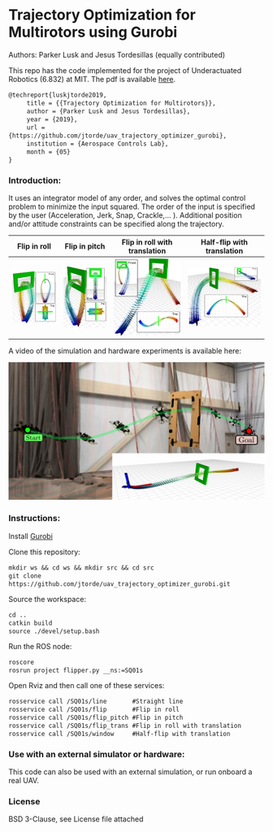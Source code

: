 # Trajectory Optimization for Multirotors using Gurobi #

Authors: Parker Lusk and Jesus Tordesillas (equally contributed)

This repo has the code implemented for the project of Underactuated Robotics (6.832) at MIT. 
The pdf is available [here](https://github.com/jtorde/uav_trajectory_optimizer_gurobi/blob/master/Trajectory_Optimization_for_Multirotors.pdf). 

```
@techreport{luskjtorde2019,
     title = {{Trajectory Optimization for Multirotors}},
     author = {Parker Lusk and Jesus Tordesillas},
     year = {2019},
     url = {https://github.com/jtorde/uav_trajectory_optimizer_gurobi},
     institution = {Aerospace Controls Lab},
     month = {05}
}
```

### Introduction:
It uses an integrator model of any order, and solves the optimal control problem to minimize the input squared. The order of the input is specified by the user (Acceleration, Jerk, Snap, Crackle,... ). Additional position and/or attitude constraints can be specified along the trajectory. 


Flip in roll               |  Flip in pitch            |  Flip in roll with translation | Half-flip with translation
:-------------------------:|:-------------------------:|:-------------------------:|:-------------------------:
![](./imgs/flip.png)       |  ![](./imgs/flip_pitch.png)  |  ![](./imgs/flip_trans.png) |  ![](./imgs/window.png) 


A video of the simulation and hardware experiments is available here:

[![Trajectory Optimization for Multirotors](./imgs/frozen.png)](https://www.youtube.com/watch?v=WnfzMO0pXsc "Trajectory Optimization for Multirotors") 


### Instructions:
Install [Gurobi](http://www.gurobi.com/)  

Clone this repository:
```
mkdir ws && cd ws && mkdir src && cd src
git clone https://github.com/jtorde/uav_trajectory_optimizer_gurobi.git
```

Source the workspace:
```
cd ..
catkin build
source ./devel/setup.bash
```


Run the ROS node:
```
roscore
rosrun project flipper.py __ns:=SQ01s
```
Open Rviz and then call one of these services:

```
rosservice call /SQ01s/line       #Straight line
rosservice call /SQ01s/flip       #Flip in roll 
rosservice call /SQ01s/flip_pitch #Flip in pitch  
rosservice call /SQ01s/flip_trans #Flip in roll with translation
rosservice call /SQ01s/window     #Half-flip with translation
```

### Use with an external simulator or hardware:
This code can also be used with an external simulation, or run onboard a real UAV. 


### License
BSD 3-Clause, see License file attached
